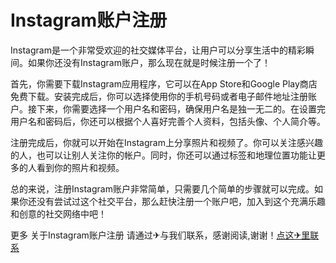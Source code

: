 # Instagram账户注册

Instagram是一个非常受欢迎的社交媒体平台，让用户可以分享生活中的精彩瞬间。如果你还没有Instagram账户，那么现在就是时候注册一个了！

首先，你需要下载Instagram应用程序，它可以在App Store和Google Play商店免费下载。安装完成后，你可以选择使用你的手机号码或者电子邮件地址注册账户。接下来，你需要选择一个用户名和密码，确保用户名是独一无二的。在设置完用户名和密码后，你还可以根据个人喜好完善个人资料，包括头像、个人简介等。

注册完成后，你就可以开始在Instagram上分享照片和视频了。你可以关注感兴趣的人，也可以让别人关注你的帐户。同时，你还可以通过标签和地理位置功能让更多的人看到你的照片和视频。

总的来说，注册Instagram账户非常简单，只需要几个简单的步骤就可以完成。如果你还没有尝试过这个社交平台，那么赶快注册一个账户吧，加入到这个充满乐趣和创意的社交网络中吧！

更多 关于Instagram账户注册 请通过✈与我们联系，感谢阅读,谢谢！[点这✈里联系](https://1.k02.cc)